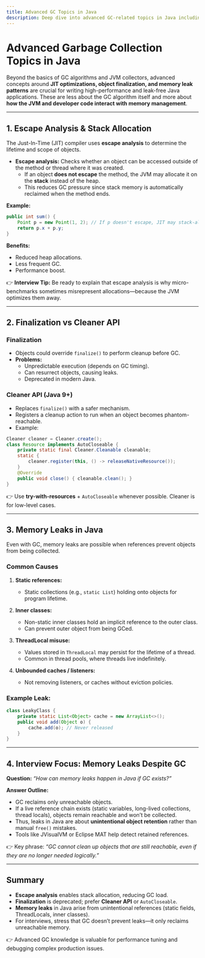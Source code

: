 ```yaml
---
title: Advanced GC Topics in Java
description: Deep dive into advanced GC-related topics in Java including escape analysis, stack allocation, finalization vs Cleaner API, common memory leaks, and interview focus on why leaks happen despite garbage collection.
---
```


# Advanced Garbage Collection Topics in Java

Beyond the basics of GC algorithms and JVM collectors, advanced concepts around **JIT optimizations, object finalization, and memory leak patterns** are crucial for writing high-performance and leak-free Java applications. These are less about the GC algorithm itself and more about **how the JVM and developer code interact with memory management**.

---

## 1. Escape Analysis & Stack Allocation

The Just-In-Time (JIT) compiler uses **escape analysis** to determine the lifetime and scope of objects.

- **Escape analysis:** Checks whether an object can be accessed outside of the method or thread where it was created.
  - If an object **does not escape** the method, the JVM may allocate it on the **stack** instead of the heap.
  - This reduces GC pressure since stack memory is automatically reclaimed when the method ends.

**Example:**
```java
public int sum() {
    Point p = new Point(1, 2); // If p doesn't escape, JIT may stack-allocate it.
    return p.x + p.y;
}
```

**Benefits:**
- Reduced heap allocations.
- Less frequent GC.
- Performance boost.

👉 **Interview Tip:** Be ready to explain that escape analysis is why micro-benchmarks sometimes misrepresent allocations—because the JVM optimizes them away.

---

## 2. Finalization vs Cleaner API

### Finalization
- Objects could override `finalize()` to perform cleanup before GC.
- **Problems:**
  - Unpredictable execution (depends on GC timing).
  - Can resurrect objects, causing leaks.
  - Deprecated in modern Java.

### Cleaner API (Java 9+)
- Replaces `finalize()` with a safer mechanism.
- Registers a cleanup action to run when an object becomes phantom-reachable.
- Example:
```java
Cleaner cleaner = Cleaner.create();
class Resource implements AutoCloseable {
    private static final Cleaner.Cleanable cleanable;
    static {
        cleaner.register(this, () -> releaseNativeResource());
    }
    @Override
    public void close() { cleanable.clean(); }
}
```

👉 Use **try-with-resources** + `AutoCloseable` whenever possible. Cleaner is for low-level cases.

---

## 3. Memory Leaks in Java

Even with GC, memory leaks are possible when references prevent objects from being collected.

### Common Causes

1. **Static references:**
   - Static collections (e.g., `static List`) holding onto objects for program lifetime.

2. **Inner classes:**
   - Non-static inner classes hold an implicit reference to the outer class.
   - Can prevent outer object from being GCed.

3. **ThreadLocal misuse:**
   - Values stored in `ThreadLocal` may persist for the lifetime of a thread.
   - Common in thread pools, where threads live indefinitely.

4. **Unbounded caches / listeners:**
   - Not removing listeners, or caches without eviction policies.

### Example Leak:
```java
class LeakyClass {
    private static List<Object> cache = new ArrayList<>();
    public void add(Object o) {
        cache.add(o); // Never released
    }
}
```

---

## 4. Interview Focus: Memory Leaks Despite GC

**Question:** *“How can memory leaks happen in Java if GC exists?”*

**Answer Outline:**
- GC reclaims only unreachable objects.
- If a live reference chain exists (static variables, long-lived collections, thread locals), objects remain reachable and won’t be collected.
- Thus, leaks in Java are about **unintentional object retention** rather than manual `free()` mistakes.
- Tools like JVisualVM or Eclipse MAT help detect retained references.

👉 Key phrase: *“GC cannot clean up objects that are still reachable, even if they are no longer needed logically.”*

---

## Summary

- **Escape analysis** enables stack allocation, reducing GC load.
- **Finalization** is deprecated; prefer **Cleaner API** or `AutoCloseable`.
- **Memory leaks** in Java arise from unintentional references (static fields, ThreadLocals, inner classes).
- For interviews, stress that GC doesn’t prevent leaks—it only reclaims unreachable memory.

👉 Advanced GC knowledge is valuable for performance tuning and debugging complex production issues.


